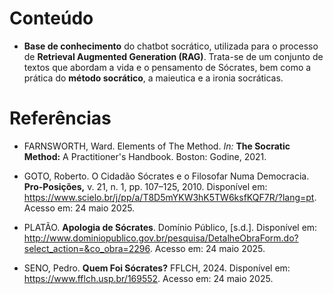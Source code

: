 # Conteúdo

- **Base de conhecimento** do chatbot socrático, utilizada para o processo de **Retrieval Augmented Generation (RAG)**. Trata-se de um conjunto de textos que abordam a vida e o pensamento de Sócrates, bem como a prática do **método socrático**, a maieutica e a ironia socráticas.

# Referências

- FARNSWORTH, Ward. Elements of The Method. _In:_ **The Socratic Method:** A Practitioner's Handbook. Boston: Godine, 2021.

- GOTO, Roberto. O Cidadão Sócrates e o Filosofar Numa Democracia. **Pro-Posições,** v. 21, n. 1, pp. 107–125, 2010. Disponível em: <https://www.scielo.br/j/pp/a/T8D5mYKW3hK5TW6ksfKQF7R/?lang=pt>. Acesso em: 24 maio 2025.

- PLATÃO. **Apologia de Sócrates**. Domínio Público, \[s.d.]. Disponível em: <http://www.dominiopublico.gov.br/pesquisa/DetalheObraForm.do?select_action=&co_obra=2296>. Acesso em: 24 maio 2025.

- SENO, Pedro. **Quem Foi Sócrates?** FFLCH, 2024. Disponível em: <https://www.fflch.usp.br/169552>. Acesso em: 24 maio 2025.
